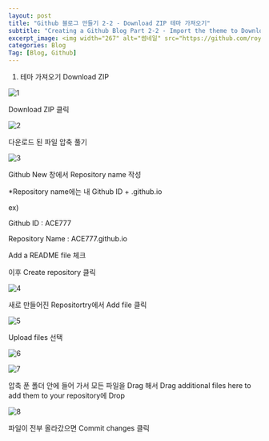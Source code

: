 ```yaml
---
layout: post
title: "Github 블로그 만들기 2-2 - Download ZIP 테마 가져오기"
subtitle: "Creating a Github Blog Part 2-2 - Import the theme to Download Zip"
excerpt_image: <img width="267" alt="썸네일" src="https://github.com/royder425/royder425.github.io/assets/155123794/ebb82319-adeb-423c-ba6d-ab82e3ea2c7c">
categories: Blog
Tag: [Blog, Github]
---
```


1) 테마 가져오기 Download ZIP

![1](https://github.com/royder425/royder425.github.io/assets/155123794/a1a1e5e1-14b7-4406-a5d2-56a49cd8bfb5)

Download ZIP 클릭

![2](https://github.com/royder425/royder425.github.io/assets/155123794/7530f08a-284e-4e73-815b-91a8dbc85ae5)

다운로드 된 파일 압축 풀기

![3](https://github.com/royder425/royder425.github.io/assets/155123794/3ee67a1d-2ef7-4655-8adf-8fe04223b665)

Github New 창에서 Repository name 작성

*Repository name에는 내 Github ID + .github.io

ex)

Github ID : ACE777

Repository Name : ACE777.github.io

Add a README file 체크

이후 Create repository 클릭

![4](https://github.com/royder425/royder425.github.io/assets/155123794/78dc1d66-0ea4-4282-93d1-56d44deb6426)

새로 만들어진 Repositortry에서 Add file 클릭

![5](https://github.com/royder425/royder425.github.io/assets/155123794/92bd8137-01fb-495b-9dbb-007278269875)

Upload files 선택

![6](https://github.com/royder425/royder425.github.io/assets/155123794/85a31c94-44f3-4f66-8be5-42614d3ab678)

![7](https://github.com/royder425/royder425.github.io/assets/155123794/7025b2de-2ff4-453f-8639-de385be15742)

압축 푼 폴더 안에 들어 가서 모든 파일을 Drag 해서 Drag additional files here to add them to your repository에 Drop

![8](https://github.com/royder425/royder425.github.io/assets/155123794/737f3a97-eb7f-4a65-810e-52a6769ccec4)

파일이 전부 올라갔으면 Commit changes 클릭